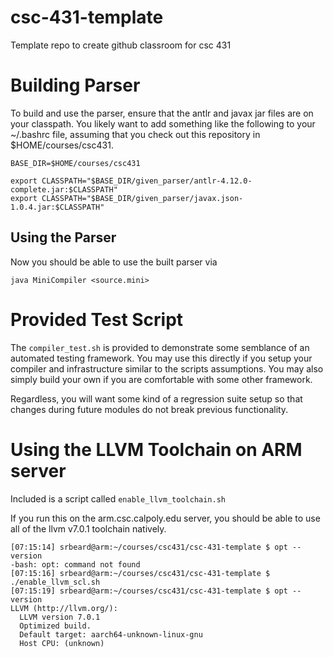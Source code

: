 # csc-431-template
Template repo to create github classroom for csc 431

# Building Parser

To build and use the parser, ensure that the antlr and javax jar files are on
your classpath. You likely want to add something like the following to 
your ~/.bashrc file, assuming that you check out this repository in
$HOME/courses/csc431.

```
BASE_DIR=$HOME/courses/csc431

export CLASSPATH="$BASE_DIR/given_parser/antlr-4.12.0-complete.jar:$CLASSPATH"
export CLASSPATH="$BASE_DIR/given_parser/javax.json-1.0.4.jar:$CLASSPATH"
```

## Using the Parser

Now you should be able to use the built parser via

`java MiniCompiler <source.mini>`


# Provided Test Script

The `compiler_test.sh` is provided to demonstrate some semblance of an 
automated testing framework. You may use this directly if you setup
your compiler and infrastructure similar to the scripts assumptions. 
You may also simply build your own if you are comfortable with some
other framework.

Regardless, you will want some kind of a regression suite setup so that
changes during future modules do not break previous functionality.


# Using the LLVM Toolchain on ARM server

Included is a script called `enable_llvm_toolchain.sh` 

If you run this on the arm.csc.calpoly.edu server, you should be able to use 
all of the llvm v7.0.1 toolchain natively. 

```
[07:15:14] srbeard@arm:~/courses/csc431/csc-431-template $ opt --version
-bash: opt: command not found
[07:15:16] srbeard@arm:~/courses/csc431/csc-431-template $ ./enable_llvm_scl.sh
[07:15:19] srbeard@arm:~/courses/csc431/csc-431-template $ opt --version
LLVM (http://llvm.org/):
  LLVM version 7.0.1
  Optimized build.
  Default target: aarch64-unknown-linux-gnu
  Host CPU: (unknown)
```
